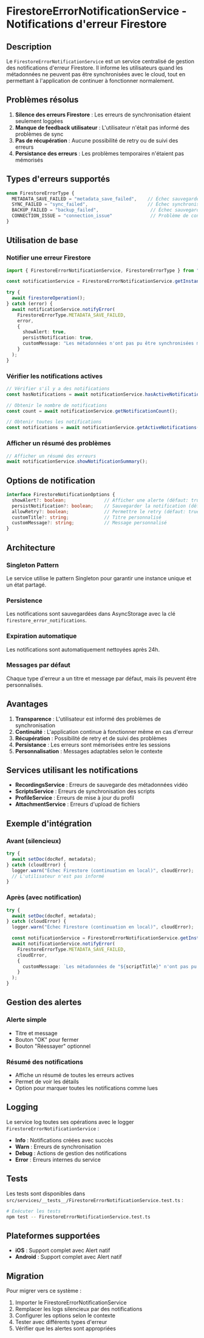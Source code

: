 # FirestoreErrorNotificationService - Notifications d'erreur Firestore

## Description

Le `FirestoreErrorNotificationService` est un service centralisé de gestion des notifications d'erreur Firestore. Il informe les utilisateurs quand les métadonnées ne peuvent pas être synchronisées avec le cloud, tout en permettant à l'application de continuer à fonctionner normalement.

## Problèmes résolus

1. **Silence des erreurs Firestore** : Les erreurs de synchronisation étaient seulement loggées
2. **Manque de feedback utilisateur** : L'utilisateur n'était pas informé des problèmes de sync
3. **Pas de récupération** : Aucune possibilité de retry ou de suivi des erreurs
4. **Persistance des erreurs** : Les problèmes temporaires n'étaient pas mémorisés

## Types d'erreurs supportés

```typescript
enum FirestoreErrorType {
  METADATA_SAVE_FAILED = "metadata_save_failed",    // Échec sauvegarde métadonnées
  SYNC_FAILED = "sync_failed",                      // Échec synchronisation
  BACKUP_FAILED = "backup_failed",                   // Échec sauvegarde cloud
  CONNECTION_ISSUE = "connection_issue"              // Problème de connexion
}
```

## Utilisation de base

### Notifier une erreur Firestore

```typescript
import { FirestoreErrorNotificationService, FirestoreErrorType } from "@/services/FirestoreErrorNotificationService";

const notificationService = FirestoreErrorNotificationService.getInstance();

try {
  await firestoreOperation();
} catch (error) {
  await notificationService.notifyError(
    FirestoreErrorType.METADATA_SAVE_FAILED,
    error,
    {
      showAlert: true,
      persistNotification: true,
      customMessage: "Les métadonnées n'ont pas pu être synchronisées mais la vidéo est sauvegardée localement."
    }
  );
}
```

### Vérifier les notifications actives

```typescript
// Vérifier s'il y a des notifications
const hasNotifications = await notificationService.hasActiveNotifications();

// Obtenir le nombre de notifications
const count = await notificationService.getNotificationCount();

// Obtenir toutes les notifications
const notifications = await notificationService.getActiveNotifications();
```

### Afficher un résumé des problèmes

```typescript
// Afficher un résumé des erreurs
await notificationService.showNotificationSummary();
```

## Options de notification

```typescript
interface FirestoreNotificationOptions {
  showAlert?: boolean;              // Afficher une alerte (défaut: true)
  persistNotification?: boolean;    // Sauvegarder la notification (défaut: true)
  allowRetry?: boolean;             // Permettre le retry (défaut: true)
  customTitle?: string;             // Titre personnalisé
  customMessage?: string;           // Message personnalisé
}
```

## Architecture

### Singleton Pattern

Le service utilise le pattern Singleton pour garantir une instance unique et un état partagé.

### Persistence

Les notifications sont sauvegardées dans AsyncStorage avec la clé `firestore_error_notifications`.

### Expiration automatique

Les notifications sont automatiquement nettoyées après 24h.

### Messages par défaut

Chaque type d'erreur a un titre et message par défaut, mais ils peuvent être personnalisés.

## Avantages

1. **Transparence** : L'utilisateur est informé des problèmes de synchronisation
2. **Continuité** : L'application continue à fonctionner même en cas d'erreur
3. **Récupération** : Possibilité de retry et de suivi des problèmes
4. **Persistance** : Les erreurs sont mémorisées entre les sessions
5. **Personnalisation** : Messages adaptables selon le contexte

## Services utilisant les notifications

- **RecordingsService** : Erreurs de sauvegarde des métadonnées vidéo
- **ScriptsService** : Erreurs de synchronisation des scripts
- **ProfileService** : Erreurs de mise à jour du profil
- **AttachmentService** : Erreurs d'upload de fichiers

## Exemple d'intégration

### Avant (silencieux)
```typescript
try {
  await setDoc(docRef, metadata);
} catch (cloudError) {
  logger.warn("Échec Firestore (continuation en local)", cloudError);
  // L'utilisateur n'est pas informé
}
```

### Après (avec notification)
```typescript
try {
  await setDoc(docRef, metadata);
} catch (cloudError) {
  logger.warn("Échec Firestore (continuation en local)", cloudError);

  const notificationService = FirestoreErrorNotificationService.getInstance();
  await notificationService.notifyError(
    FirestoreErrorType.METADATA_SAVE_FAILED,
    cloudError,
    {
      customMessage: `Les métadonnées de "${scriptTitle}" n'ont pas pu être synchronisées.`
    }
  );
}
```

## Gestion des alertes

### Alerte simple
- Titre et message
- Bouton "OK" pour fermer
- Bouton "Réessayer" optionnel

### Résumé des notifications
- Affiche un résumé de toutes les erreurs actives
- Permet de voir les détails
- Option pour marquer toutes les notifications comme lues

## Logging

Le service log toutes ses opérations avec le logger `FirestoreErrorNotificationService` :

- **Info** : Notifications créées avec succès
- **Warn** : Erreurs de synchronisation
- **Debug** : Actions de gestion des notifications
- **Error** : Erreurs internes du service

## Tests

Les tests sont disponibles dans `src/services/__tests__/FirestoreErrorNotificationService.test.ts` :

```bash
# Exécuter les tests
npm test -- FirestoreErrorNotificationService.test.ts
```

## Plateformes supportées

- **iOS** : Support complet avec Alert natif
- **Android** : Support complet avec Alert natif

## Migration

Pour migrer vers ce système :

1. Importer le FirestoreErrorNotificationService
2. Remplacer les logs silencieux par des notifications
3. Configurer les options selon le contexte
4. Tester avec différents types d'erreur
5. Vérifier que les alertes sont appropriées
